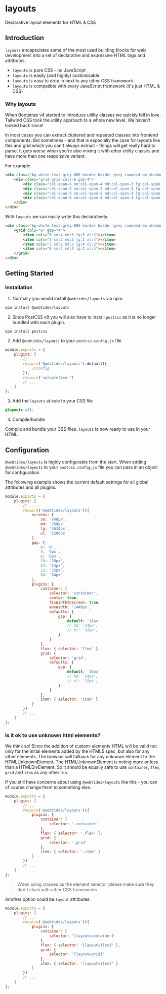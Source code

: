 # layouts

Declarative layout elements for HTML & CSS

## Introduction

`layouts` encapsulates some of the most used building blocks for web development into a set of declarative and expressive HTML tags and attributes.

-   `layouts` is pure CSS - no JavaScript
-   `layouts` is easily (and highly) customisable
-   `layouts` is easy to drop in next to any other CSS framework
-   `layouts` is compatible with every JavaScript framework (it's just HTML & CSS)

### Why layouts

When Bootstrap v4 started to introduce utility classes we quickly fell in love. Tailwind CSS took the utility approach to a whole new level. We haven't looked back since!

In most cases you can extract cluttered and repeated classes into frontend components. But sometimes - and that is especially the case for layouts like flex and grid which you can't always extract - things will get really hard to parse. It gets worse when you're also mixing it with other utility classes and have more than one responsive variant.

For example:

```html
<div class="bg-white text-grey-800 border border-grey rounded-sm shadow-sm hover:shadow-lg">
    <div class="grid grid-cols-6 gap-4">
        <div class="col-span-6 sm:col-span-4 md:col-span-3 lg:col-span-5 xl:col-span-2"></div>
        <div class="col-span-3 sm:col-span-2 md:col-span-3 lg:col-span-1 xl:col-span-4"></div>
        <div class="col-span-3 sm:col-span-2 md:col-span-3 lg:col-span-4 xl:col-span-2"></div>
        <div class="col-span-6 sm:col-span-4 md:col-span-3 lg:col-span-2 xl:col-span-4"></div>
    </div>
</div>
```

With `layouts` we can easily write this declaratively.

```html
<div class="bg-white text-grey-800 border border-grey rounded-sm shadow-sm hover:shadow-lg">
    <grid cols="6" gap="4">
        <item cols="6 sm:4 md:3 lg:5 xl:2"></item>
        <item cols="3 sm:2 md:3 lg:1 xl:4"></item>
        <item cols="3 sm:2 md:3 lg:4 xl:2"></item>
        <item cols="6 sm:4 md:3 lg:2 xl:4"></item>
    </grid>
</div>
```

## Getting Started

### Installation

1. Normally you would install `@webtides/layouts` via npm:

```sh
npm install @webtides/layouts
```

2. Since PostCSS v8 you will also have to install `postcss` as it is no longer bundled with each plugin.

```sh
npm install postcss
```

2. Add `@webtides/layouts` to your `postcss.config.js` file

```javascript
module.exports = {
    plugins: [
        // ...
        require('@webtides/layouts').default({
            //config
        }),
        require('autoprefixer')
        // ...
    ]
};
```

3. Add the `layouts` at-rule to your CSS file

```css
@layouts all;
```

4. Compile/bundle

Compile and bundle your CSS files. `layouts` is now ready to use in your HTML.

## Configuration

`@webtides/layouts` is highly configurable from the start. When adding `@webtides/layouts` to your `postcss.config.js` file you can pass in an object for configuration.

The following example shows the current default settings for all global attributes and all plugins.

```javascript
module.exports = {
    plugins: [
        // ...
        require('@webtides/layouts')({
            screens: {
                sm: '640px',
                md: '768px',
                lg: '1024px',
                xl: '1280px'
            },
            gap: {
                0: '0',
                4: '4px',
                8: '8px',
                16: '16px',
                24: '24px',
                32: '32px',
                64: '64px'
            },
            plugins: {
                container: {
                    selector: 'container',
                    center: true,
                    fixWidthToScreen: true,
                    maxWidth: '1440px',
                    defaults: {
                        gap: {
                            default: '16px'
                            // md: '24px',
                            // xl: '32px',
                        }
                    }
                },
                flex: { selector: 'flex' },
                grid: {
                    selector: 'grid',
                    defaults: {
                        gap: {
                            default: '16px'
                            // md: '24px',
                            // xl: '32px',
                        }
                    }
                },
                item: { selector: 'item' }
            }
        })
        // ...
    ]
};
```

### Is it ok to use unknown html elements?

We think so! Since the addition of custom-elements HTML will be valid not only for the initial elements added by the HTML5 spec, but also for any other elements. The browser will fallback for any unknown element to the HTMLUnknownElement. The HTMLUnknownElement is noting more or less than a HTMLDivElement. So it should be equally safe to use `container`, `flex`, `grid` and `item` as any other `div`.

If you still have concerns about using `@webtides/layouts` like this - you can of course change them to something else.

```javascript
module.exports = {
    plugins: [
        // ...
        require('@webtides/layouts')({
            plugins: {
                container: {
                    selector: '.container'
                },
                flex: { selector: '.flex' },
                grid: {
                    selector: '.grid'
                },
                item: { selector: '.item' }
            }
        })
        // ...
    ]
};
```

> When using classes as the element selector please make sure they don't clash with other CSS frameworks

Another option could be `layout` attributes.

```javascript
module.exports = {
    plugins: [
        // ...
        require('@webtides/layouts')({
            plugins: {
                container: {
                    selector: '[layout=container]'
                },
                flex: { selector: '[layout=flex]' },
                grid: {
                    selector: '[layout=grid]'
                },
                item: { selector: '[layout=item]' }
            }
        })
        // ...
    ]
};
```
